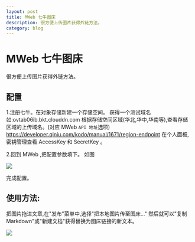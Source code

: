 ```yaml
---
layout: post
title: MWeb 七牛图床
description: 很方便上传图片获得外链方法。
category: blog
---
```

# MWeb 七牛图床

很方便上传图片获得外链方法。

## 配置
1.注册七牛。在对象存储新建一个存储空间。
获得一个测试域名如:ovtab06ib.bkt.clouddn.com
根据存储空间区域(华北,华中,华南等),查看存储区域的上传域名。(对应 MWeb `API 地址`选项)
https://developer.qiniu.com/kodo/manual/1671/region-endpoint
在个人面板,密钥管理查看 AccessKey 和 SecretKey 。



2.回到 MWeb ,把配置参数填下。 如图

![](http://ovtzx06ib.bkt.clouddn.com/15046645634730.jpg)




完成配置。

## 使用方法:
把图片拖进文章,在"发布"菜单中,选择"把本地图片传至图床..." 
然后就可以"复制Markdown"或"新建文档"获得替换为图床链接的新文本。

![](http://ovtzx06ib.bkt.clouddn.com/15046669657004.jpg)


